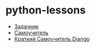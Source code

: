 # python-lessons

* [Задачник](https://pythonworld.ru/osnovy/tasks.html)
* [Самоучитель](https://pythonworld.ru/samouchitel-python)
* [Краткий Самоучитель Django](https://tutorial.djangogirls.org/ru)